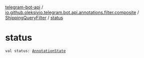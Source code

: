[telegram-bot-api](../../index.md) / [io.github.oleksivio.telegram.bot.api.annotations.filter.composite](../index.md) / [ShippingQueryFilter](index.md) / [status](./status.md)

# status

`val status: `[`AnnotationState`](../../io.github.oleksivio.telegram.bot.api.model.annotation/-annotation-state/index.md)